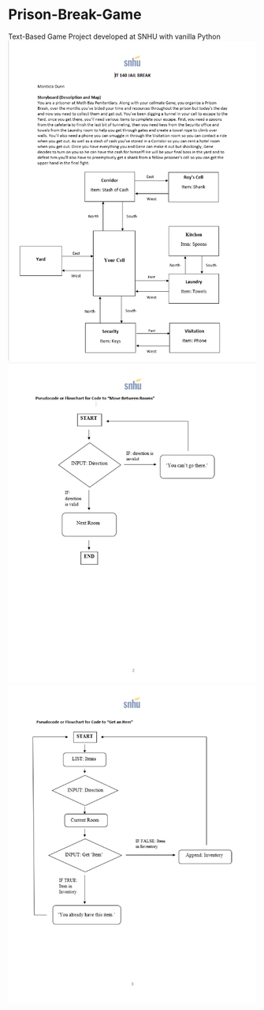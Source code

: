 # Prison-Break-Game
Text-Based Game Project developed at SNHU with vanilla Python
![Overview](JailBreakGameThumbnail.png)
![RoomsFlowChart](JailBreakGameThumbnail2.png)
![CollectItemFlowChart](JailBreakGameThumbnail3.png)
